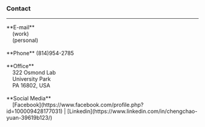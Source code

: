 ### Contact
<hr>
**E-mail** <br /> 
  &nbsp;&nbsp;&nbsp;  <cxy52@psu.edu> (work) <br /> 
  &nbsp;&nbsp;&nbsp; <yuancc95@outlook.com> (personal)<br /> 
   <br />
**Phone** (814)954-2785<br /> 
<br />
**Office** <br /> 
   &nbsp;&nbsp;&nbsp; 322 Osmond Lab<br /> 
   &nbsp;&nbsp;&nbsp; University Park<br /> 
   &nbsp;&nbsp;&nbsp; PA 16802, USA<br /> 
<br />
    **Social Media** <br />
    &nbsp;&nbsp;&nbsp; [Facebook](https://www.facebook.com/profile.php?id=100009428177031) | [Linkedin](https://www.linkedin.com/in/chengchao-yuan-39619b123/)

    
<br>












